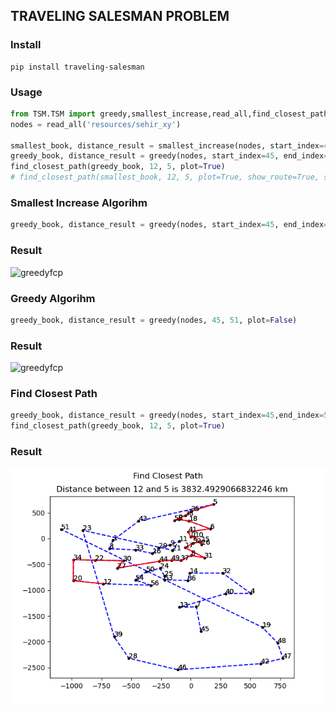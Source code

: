## TRAVELING SALESMAN PROBLEM
### Install
```.shell script
pip install traveling-salesman
```

### Usage
```python
from TSM.TSM import greedy,smallest_increase,read_all,find_closest_path
nodes = read_all('resources/sehir_xy')

smallest_book, distance_result = smallest_increase(nodes, start_index=45, end_index=51, plot=True, plot_annotate=True)
greedy_book, distance_result = greedy(nodes, start_index=45, end_index=51, plot=False)
find_closest_path(greedy_book, 12, 5, plot=True)
# find_closest_path(smallest_book, 12, 5, plot=True, show_route=True, suptitle='Smallest Increase Algorithm Route')
```
### Smallest Increase Algorihm
```python
greedy_book, distance_result = greedy(nodes, start_index=45, end_index=51, plot=False)
```
### Result
![greedyfcp](https://media.giphy.com/media/VCsDjsWFzEVyhNwb90/giphy.gif)
### Greedy Algorihm
```python
greedy_book, distance_result = greedy(nodes, 45, 51, plot=False)
```
### Result
![greedyfcp](https://media.giphy.com/media/WU70bFnCg9GcxrVvWY/giphy.gif)

### Find Closest Path
```python
greedy_book, distance_result = greedy(nodes, start_index=45,end_index=51, plot=False)
find_closest_path(greedy_book, 12, 5, plot=True)
```
### Result
![greedyfcp](https://raw.githubusercontent.com/furkankykc/TravelingSalesman/master/images/fcpgreedy.png)